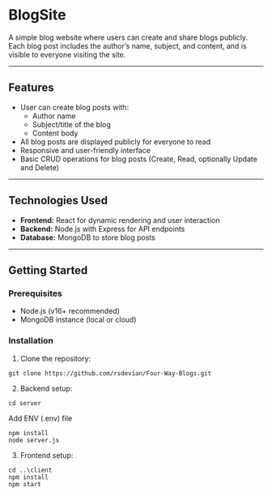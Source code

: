 # BlogSite

A simple blog website where users can create and share blogs publicly. Each blog post includes the author’s name, subject, and content, and is visible to everyone visiting the site.

---

## Features

- User can create blog posts with:
  - Author name
  - Subject/title of the blog
  - Content body
- All blog posts are displayed publicly for everyone to read
- Responsive and user-friendly interface
- Basic CRUD operations for blog posts (Create, Read, optionally Update and Delete)

---

## Technologies Used

- **Frontend:** React for dynamic rendering and user interaction
- **Backend:** Node.js with Express for API endpoints
- **Database:** MongoDB to store blog posts

---

## Getting Started

### Prerequisites

- Node.js (v16+ recommended)
- MongoDB instance (local or cloud)

### Installation

1. Clone the repository:
```
git clone https://github.com/rsdevian/Four-Way-Blogs.git
```

2. Backend setup:
```
cd server
```
Add ENV (.env) file 
```
npm install
node server.js
```

3. Frontend setup:
```
cd ..\client
npm install
npm start
```
